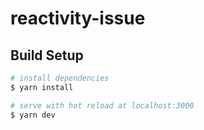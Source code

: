 # reactivity-issue

## Build Setup

```bash
# install dependencies
$ yarn install

# serve with hot reload at localhost:3000
$ yarn dev
```
